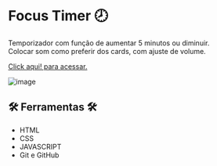 # Focus Timer 🕗
Temporizador com função de aumentar 5 minutos ou diminuir. <br>
Colocar som como preferir dos cards, com ajuste de volume.


[Click aqui! para acessar.](https://andrewchucrute.github.io/NewFocusTimer/)


![image](https://github.com/andrewchucrute/NewFocusTimer/assets/103382295/2f22aec5-b20e-4786-b0ca-da1e67d1033b)



## 🛠️ Ferramentas 🛠️

- HTML 
- CSS 
- JAVASCRIPT
- Git e GitHub



